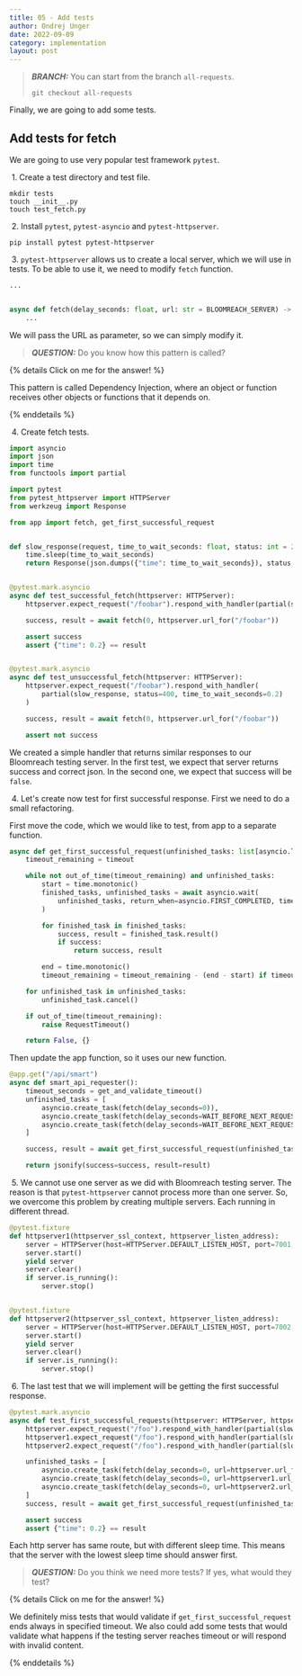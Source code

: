 ```yaml
---
title: 05 - Add tests
author: Ondrej Unger
date: 2022-09-09
category: implementation
layout: post
---
```


> **_BRANCH:_**  You can start from the branch `all-requests`.
>
> `git checkout all-requests`

Finally, we are going to add some tests.

## Add tests for fetch

We are going to use very popular test framework `pytest`.

&nbsp;1. Create a test directory and test file.

```
mkdir tests
touch __init__.py
touch test_fetch.py
```

&nbsp;2. Install `pytest`, `pytest-asyncio` and `pytest-httpserver`.

```
pip install pytest pytest-httpserver
```

&nbsp;3. `pytest-httpserver` allows us to create a local server, which we will use in tests. To be able to use it, we
need to
modify `fetch` function.

```python
...


async def fetch(delay_seconds: float, url: str = BLOOMREACH_SERVER) -> tuple[Success, dict]:
    ...
```

We will pass the URL as parameter, so we can simply modify it.

> **_QUESTION:_** Do you know how this pattern is called?

{% details Click on me for the answer! %}

This pattern is called Dependency Injection, where an object or function receives other objects or functions that it
depends on.

{% enddetails %}

&nbsp;4. Create fetch tests.

```python
import asyncio
import json
import time
from functools import partial

import pytest
from pytest_httpserver import HTTPServer
from werkzeug import Response

from app import fetch, get_first_successful_request


def slow_response(request, time_to_wait_seconds: float, status: int = 200) -> Response:
    time.sleep(time_to_wait_seconds)
    return Response(json.dumps({"time": time_to_wait_seconds}), status, content_type="application/json")


@pytest.mark.asyncio
async def test_successful_fetch(httpserver: HTTPServer):
    httpserver.expect_request("/foobar").respond_with_handler(partial(slow_response, time_to_wait_seconds=0.2))

    success, result = await fetch(0, httpserver.url_for("/foobar"))

    assert success
    assert {"time": 0.2} == result


@pytest.mark.asyncio
async def test_unsuccessful_fetch(httpserver: HTTPServer):
    httpserver.expect_request("/foobar").respond_with_handler(
        partial(slow_response, status=400, time_to_wait_seconds=0.2)
    )

    success, result = await fetch(0, httpserver.url_for("/foobar"))

    assert not success
```

We created a simple handler that returns similar responses to our Bloomreach testing server. In the first test, we
expect that server returns success and correct json. In the second one, we expect that success will be `false`.

&nbsp;4. Let's create now test for first successful response. First we need to do a small refactoring.

First move the code, which we would like to test, from app to a separate function.

```python
async def get_first_successful_request(unfinished_tasks: list[asyncio.Task], timeout: None | float):
    timeout_remaining = timeout

    while not out_of_time(timeout_remaining) and unfinished_tasks:
        start = time.monotonic()
        finished_tasks, unfinished_tasks = await asyncio.wait(
            unfinished_tasks, return_when=asyncio.FIRST_COMPLETED, timeout=timeout_remaining
        )

        for finished_task in finished_tasks:
            success, result = finished_task.result()
            if success:
                return success, result

        end = time.monotonic()
        timeout_remaining = timeout_remaining - (end - start) if timeout_remaining is not None else timeout_remaining

    for unfinished_task in unfinished_tasks:
        unfinished_task.cancel()

    if out_of_time(timeout_remaining):
        raise RequestTimeout()

    return False, {}
```

Then update the app function, so it uses our new function.

```python
@app.get("/api/smart")
async def smart_api_requester():
    timeout_seconds = get_and_validate_timeout()
    unfinished_tasks = [
        asyncio.create_task(fetch(delay_seconds=0)),
        asyncio.create_task(fetch(delay_seconds=WAIT_BEFORE_NEXT_REQUEST_SECONDS)),
        asyncio.create_task(fetch(delay_seconds=WAIT_BEFORE_NEXT_REQUEST_SECONDS)),
    ]

    success, result = await get_first_successful_request(unfinished_tasks, timeout_seconds)

    return jsonify(success=success, result=result)
```

&nbsp;5. We cannot use one server as we did with Bloomreach testing server. The reason is that `pytest-httpserver`
cannot process more than one server. So, we overcome this problem by creating multiple servers. Each running in
different thread.

```python
@pytest.fixture
def httpserver1(httpserver_ssl_context, httpserver_listen_address):
    server = HTTPServer(host=HTTPServer.DEFAULT_LISTEN_HOST, port=7001, ssl_context=httpserver_ssl_context)
    server.start()
    yield server
    server.clear()
    if server.is_running():
        server.stop()


@pytest.fixture
def httpserver2(httpserver_ssl_context, httpserver_listen_address):
    server = HTTPServer(host=HTTPServer.DEFAULT_LISTEN_HOST, port=7002, ssl_context=httpserver_ssl_context)
    server.start()
    yield server
    server.clear()
    if server.is_running():
        server.stop()
```

&nbsp;6. The last test that we will implement will be getting the first successful response.

```python
@pytest.mark.asyncio
async def test_first_successful_requests(httpserver: HTTPServer, httpserver1, httpserver2):
    httpserver.expect_request("/foo").respond_with_handler(partial(slow_response, time_to_wait_seconds=0.8))
    httpserver1.expect_request("/foo").respond_with_handler(partial(slow_response, time_to_wait_seconds=0.2))
    httpserver2.expect_request("/foo").respond_with_handler(partial(slow_response, time_to_wait_seconds=0.4))

    unfinished_tasks = [
        asyncio.create_task(fetch(delay_seconds=0, url=httpserver.url_for("/foo"))),
        asyncio.create_task(fetch(delay_seconds=0, url=httpserver1.url_for("/foo"))),
        asyncio.create_task(fetch(delay_seconds=0, url=httpserver2.url_for("/foo"))),
    ]
    success, result = await get_first_successful_request(unfinished_tasks, timeout=None)

    assert success
    assert {"time": 0.2} == result
```

Each http server has same route, but with different sleep time. This means that the server with the lowest sleep time
should answer first.


> **_QUESTION:_** Do you think we need more tests? If yes, what would they test?

{% details Click on me for the answer! %}

We definitely miss tests that would validate if `get_first_successful_request` ends always in specified timeout. We also
could add some tests that would validate what happens if the testing server reaches timeout or will respond with invalid
content.

{% enddetails %}